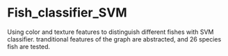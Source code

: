 # Fish_classifier_SVM
Using color and texture features to distinguish different fishes with SVM classifier.
tranditional features of the graph are abstracted, and 26 species fish are tested.
